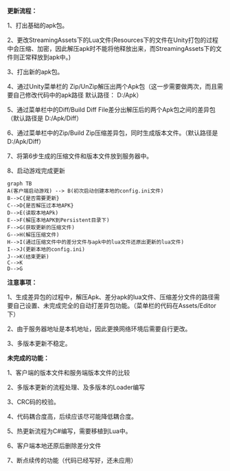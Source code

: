 **更新流程：**

1、打出基础的apk包。

2、更改StreamingAssets下的Lua文件(Resources下的文件在Unity打包的过程中会压缩、加密，因此解压apk时不能将他释放出来，而StreamingAssets下的文件则正常释放到apk中。)

3、打出新的apk包。

4、通过Unity菜单栏的 Zip/UnZip解压出两个Apk包（这一步需要做两次，而且需要自己修改代码中的apk路径 默认路径： D:/Apk）

5、通过菜单栏中的Diff/Build Diff File差分出解压后的两个Apk包之间的差异包（默认路径是 D:/Apk/Diff）

6、通过菜单栏中的Zip/Build Zip压缩差异包，同时生成版本文件。（默认路径是 D:/Apk/Diff）

7、将第6步生成的压缩文件和版本文件放到服务器中。

8、启动游戏完成更新

```mermaid
graph TB 
A(客户端启动游戏) --> B(初次启动创建本地的config.ini文件)
B-->C{是否需要更新}
C-->D{是否解压过本地APK}
D-->E(读取本地APk)
E-->F(解压本地APK到Persistent目录下)
F-->G(获取更新的压缩文件)
G-->H(解压压缩文件)
H-->I(通过压缩文件中的差分文件与apk中的lua文件还原出更新的lua文件)
I-->J(更新本地的config.ini)
J-->K(结束更新)
C-->K
D-->G
```



**注意事项：**

1、生成差异包的过程中，解压Apk、差分apk的lua文件、压缩差分文件的路径需要自己设置、未完成完全的自动打差异包功能。（菜单栏的代码在Assets/Editor下）

2、由于服务器地址是本机地址，因此更换网络环境后需要自行更改。

3、多版本更新不稳定。

**未完成的功能：**

1、客户端的版本文件和服务端版本文件的比较

2、多版本更新的流程处理、及多版本的Loader编写

3、CRC码的校验。

4、代码耦合度高，后续应该尽可能降低耦合度。

5、热更新流程为C#编写，需要移植到Lua中。

6、客户端本地还原后删除差分文件

7、断点续传的功能（代码已经写好，还未应用）